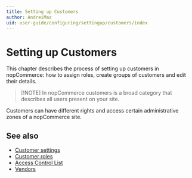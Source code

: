 ```yaml
---
title: Setting up Customers
author: AndreiMaz
uid: user-guide/configuring/settingup/customers/index
---
```


# Setting up Customers

This chapter describes the process of setting up customers in nopCommerce: how to assign roles, create groups of customers and edit their details.

> [!NOTE] In nopCommerce customers is a broad category that describes all users present on your site.

Customers can have different rights and access certain administrative zones of a nopCommerce site.

## See also

- [Customer settings](xref:user-guide/configuring/settingup/customers/settings)
- [Customer roles](xref:user-guide/configuring/settingup/customers/customer-roles)
- [Access Control List](xref:user-guide/configuring/settingup/customers/acl)
- [Vendors](xref:user-guide/configuring/settingup/customers/vendors/index)